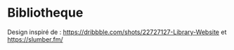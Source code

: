 # Bibliotheque

Design inspiré de : https://dribbble.com/shots/22727127-Library-Website et https://slumber.fm/ 

